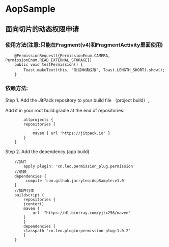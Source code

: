 # AopSample
## 面向切片的动态权限申请
### 使用方法(注意:只能在Fragment(v4)和FragmentActivity里面使用)
```
    @PermissionRequest({PermissionEnum.CAMERA, PermissionEnum.READ_EXTERNAL_STORAGE})
    public void testPermission() {
        Toast.makeText(this, "测试申请权限", Toast.LENGTH_SHORT).show();
    }
```
### 依赖方法:
Step 1. Add the JitPack repository to your build file （project build）,

Add it in your root build.gradle at the end of repositories:
```
    	allprojects {
		repositories {
			...
			maven { url 'https://jitpack.io' }
		}
	}
```
Step 2. Add the dependency (app build)
```	
	//插件
    	apply plugin: 'cn.leo.permission_plug.permission'
	//依赖
	dependencies {
		 compile 'com.github.jarryleo:AopSample:v1.0'
	}
	//插件仓库
   	buildscript {
	    repositories {
		jcenter()
		maven {
		    url  "https://dl.bintray.com/yjtx256/maven"
		}
	    }
	    dependencies {
		classpath 'cn.leo.plugin:permission-plug:1.0.2'
	    }
	}
```

